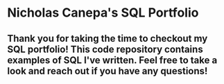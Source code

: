 # Nicholas Canepa's SQL Portfolio

## Thank you for taking the time to checkout my SQL portfolio! This code repository contains examples of SQL I've written. Feel free to take a look and reach out if you have any questions!
